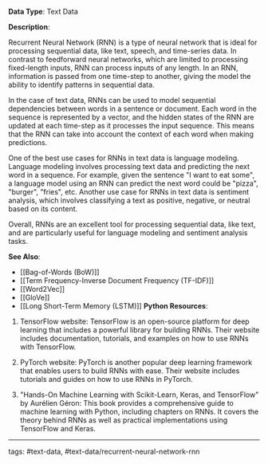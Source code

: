 **Data Type**: Text Data

**Description**:

Recurrent Neural Network (RNN) is a type of neural network that is ideal for processing sequential data, like text, speech, and time-series data. In contrast to feedforward neural networks, which are limited to processing fixed-length inputs, RNN can process inputs of any length. In an RNN, information is passed from one time-step to another, giving the model the ability to identify patterns in sequential data.

In the case of text data, RNNs can be used to model sequential dependencies between words in a sentence or document. Each word in the sequence is represented by a vector, and the hidden states of the RNN are updated at each time-step as it processes the input sequence. This means that the RNN can take into account the context of each word when making predictions.

One of the best use cases for RNNs in text data is language modeling. Language modeling involves processing text data and predicting the next word in a sequence. For example, given the sentence "I want to eat some", a language model using an RNN can predict the next word could be "pizza", "burger", "fries", etc. Another use case for RNNs in text data is sentiment analysis, which involves classifying a text as positive, negative, or neutral based on its content. 

Overall, RNNs are an excellent tool for processing sequential data, like text, and are particularly useful for language modeling and sentiment analysis tasks.

**See Also**:

- [[Bag-of-Words (BoW)]]
- [[Term Frequency-Inverse Document Frequency (TF-IDF)]]
- [[Word2Vec]]
- [[GloVe]]
- [[Long Short-Term Memory (LSTM)]]
**Python Resources**:

1. TensorFlow website: TensorFlow is an open-source platform for deep learning that includes a powerful library for building RNNs. Their website includes documentation, tutorials, and examples on how to use RNNs with TensorFlow.

2. PyTorch website: PyTorch is another popular deep learning framework that enables users to build RNNs with ease. Their website includes tutorials and guides on how to use RNNs in PyTorch.

3. "Hands-On Machine Learning with Scikit-Learn, Keras, and TensorFlow" by Aurélien Géron: This book provides a comprehensive guide to machine learning with Python, including chapters on RNNs. It covers the theory behind RNNs as well as practical implementations using TensorFlow and Keras.


---
tags: #text-data, #text-data/recurrent-neural-network-rnn

